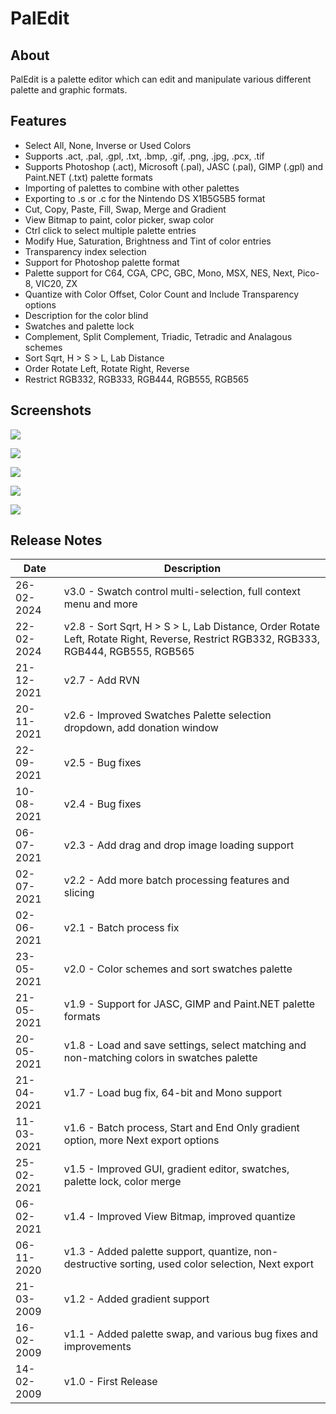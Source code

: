 # PalEdit

## About

PalEdit is a palette editor which can edit and manipulate various different palette and graphic formats.

## Features

- Select All, None, Inverse or Used Colors
- Supports .act, .pal, .gpl, .txt, .bmp, .gif, .png, .jpg, .pcx, .tif
- Supports Photoshop (.act), Microsoft (.pal), JASC (.pal), GIMP (.gpl) and Paint.NET (.txt) palette formats
- Importing of palettes to combine with other palettes
- Exporting to .s or .c for the Nintendo DS X1B5G5B5 format
- Cut, Copy, Paste, Fill, Swap, Merge and Gradient
- View Bitmap to paint, color picker, swap color
- Ctrl click to select multiple palette entries
- Modify Hue, Saturation, Brightness and Tint of color entries
- Transparency index selection
- Support for Photoshop palette format
- Palette support for C64, CGA, CPC, GBC, Mono, MSX, NES, Next, Pico-8, VIC20, ZX
- Quantize with Color Offset, Color Count and Include Transparency options
- Description for the color blind
- Swatches and palette lock
- Complement, Split Complement, Triadic, Tetradic and Analagous schemes
- Sort Sqrt, H > S > L, Lab Distance
- Order Rotate Left, Rotate Right, Reverse
- Restrict RGB332, RGB333, RGB444, RGB555, RGB565

## Screenshots

![](/images/PalEdit1.png)

![](/images/PalEdit2.png)

![](/images/PalEdit3.png)

![](/images/PalEdit4.png)

![](/images/PalEdit5.png)

## Release Notes

| Date | Description |
|---|---|
| 26-02-2024 | v3.0 - Swatch control multi-selection, full context menu and more |
| 22-02-2024 | v2.8 - Sort Sqrt, H > S > L, Lab Distance, Order Rotate Left, Rotate Right, Reverse, Restrict RGB332, RGB333, RGB444, RGB555, RGB565 |
| 21-12-2021 | v2.7 - Add RVN |
| 20-11-2021 | v2.6 - Improved Swatches Palette selection dropdown, add donation window |
| 22-09-2021 | v2.5 - Bug fixes |
| 10-08-2021 | v2.4 - Bug fixes |
| 06-07-2021 | v2.3 - Add drag and drop image loading support |
| 02-07-2021 | v2.2 - Add more batch processing features and slicing |
| 02-06-2021 | v2.1 - Batch process fix |
| 23-05-2021 | v2.0 - Color schemes and sort swatches palette |
| 21-05-2021 | v1.9 - Support for JASC, GIMP and Paint.NET palette formats |
| 20-05-2021 | v1.8 - Load and save settings, select matching and non-matching colors in swatches palette |
| 21-04-2021 | v1.7 - Load bug fix, 64-bit and Mono support |
| 11-03-2021 | v1.6 - Batch process, Start and End Only gradient option, more Next export options |
| 25-02-2021 | v1.5 - Improved GUI, gradient editor, swatches, palette lock, color merge |
| 06-02-2021 | v1.4 - Improved View Bitmap, improved quantize |
| 06-11-2020 | v1.3 - Added palette support, quantize, non-destructive sorting, used color selection, Next export |
| 21-03-2009 | v1.2 - Added gradient support |
| 16-02-2009 | v1.1 - Added palette swap, and various bug fixes and improvements |
| 14-02-2009 | v1.0 - First Release |
